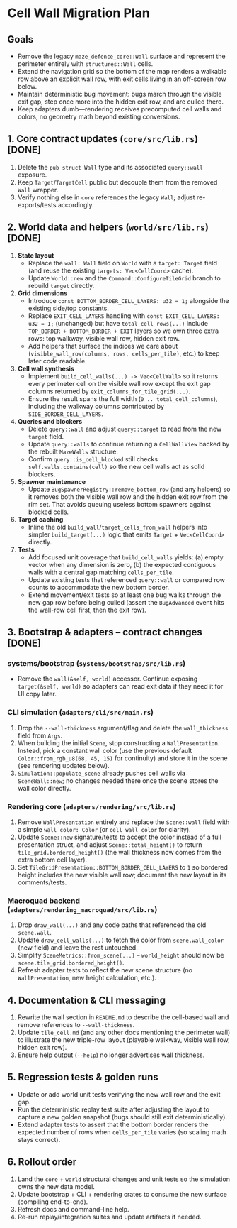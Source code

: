 # Cell Wall Migration Plan

## Goals
- Remove the legacy `maze_defence_core::Wall` surface and represent the perimeter entirely with `structures::Wall` cells.
- Extend the navigation grid so the bottom of the map renders a walkable row above an explicit wall row, with exit cells living in an off-screen row below.
- Maintain deterministic bug movement: bugs march through the visible exit gap, step once more into the hidden exit row, and are culled there.
- Keep adapters dumb—rendering receives precomputed cell walls and colors, no geometry math beyond existing conversions.

## 1. Core contract updates (`core/src/lib.rs`) [DONE]
1. Delete the `pub struct Wall` type and its associated `query::wall` exposure.
2. Keep `Target`/`TargetCell` public but decouple them from the removed `Wall` wrapper.
3. Verify nothing else in `core` references the legacy `Wall`; adjust re-exports/tests accordingly.

## 2. World data and helpers (`world/src/lib.rs`) [DONE]
1. **State layout**
   - Replace the `wall: Wall` field on `World` with a `target: Target` field (and reuse the existing `targets: Vec<CellCoord>` cache).
   - Update `World::new` and the `Command::ConfigureTileGrid` branch to rebuild `target` directly.
2. **Grid dimensions**
   - Introduce `const BOTTOM_BORDER_CELL_LAYERS: u32 = 1;` alongside the existing side/top constants.
   - Replace `EXIT_CELL_LAYERS` handling with `const EXIT_CELL_LAYERS: u32 = 1;` (unchanged) but have `total_cell_rows(...)` include `TOP_BORDER + BOTTOM_BORDER + EXIT` layers so we own three extra rows: top walkway, visible wall row, hidden exit row.
   - Add helpers that surface the indices we care about (`visible_wall_row(columns, rows, cells_per_tile)`, etc.) to keep later code readable.
3. **Cell wall synthesis**
   - Implement `build_cell_walls(...) -> Vec<CellWall>` so it returns every perimeter cell on the visible wall row except the exit gap columns returned by `exit_columns_for_tile_grid(...)`.
   - Ensure the result spans the full width (`0 .. total_cell_columns`), including the walkway columns contributed by `SIDE_BORDER_CELL_LAYERS`.
4. **Queries and blockers**
   - Delete `query::wall` and adjust `query::target` to read from the new `target` field.
   - Update `query::walls` to continue returning a `CellWallView` backed by the rebuilt `MazeWalls` structure.
   - Confirm `query::is_cell_blocked` still checks `self.walls.contains(cell)` so the new cell walls act as solid blockers.
5. **Spawner maintenance**
   - Update `BugSpawnerRegistry::remove_bottom_row` (and any helpers) so it removes both the visible wall row and the hidden exit row from the rim set. That avoids queuing useless bottom spawners against blocked cells.
6. **Target caching**
   - Inline the old `build_wall`/`target_cells_from_wall` helpers into simpler `build_target(...)` logic that emits `Target` + `Vec<CellCoord>` directly.
7. **Tests**
   - Add focused unit coverage that `build_cell_walls` yields: (a) empty vector when any dimension is zero, (b) the expected contiguous walls with a central gap matching `cells_per_tile`.
   - Update existing tests that referenced `query::wall` or compared row counts to accommodate the new bottom border.
   - Extend movement/exit tests so at least one bug walks through the new gap row before being culled (assert the `BugAdvanced` event hits the wall-row cell first, then the exit row).

## 3. Bootstrap & adapters – contract changes [DONE]
### systems/bootstrap (`systems/bootstrap/src/lib.rs`)
- Remove the `wall(&self, world)` accessor. Continue exposing `target(&self, world)` so adapters can read exit data if they need it for UI copy later.

### CLI simulation (`adapters/cli/src/main.rs`)
1. Drop the `--wall-thickness` argument/flag and delete the `wall_thickness` field from `Args`.
2. When building the initial `Scene`, stop constructing a `WallPresentation`. Instead, pick a constant wall color (use the previous default `Color::from_rgb_u8(68, 45, 15)` for continuity) and store it in the scene (see rendering updates below).
3. `Simulation::populate_scene` already pushes cell walls via `SceneWall::new`; no changes needed there once the scene stores the wall color directly.

### Rendering core (`adapters/rendering/src/lib.rs`)
1. Remove `WallPresentation` entirely and replace the `Scene::wall` field with a simple `wall_color: Color` (or `cell_wall_color` for clarity).
2. Update `Scene::new` signature/tests to accept the color instead of a full presentation struct, and adjust `Scene::total_height()` to return `tile_grid.bordered_height()` (the wall thickness now comes from the extra bottom cell layer).
3. Set `TileGridPresentation::BOTTOM_BORDER_CELL_LAYERS` to `1` so bordered height includes the new visible wall row; document the new layout in its comments/tests.

### Macroquad backend (`adapters/rendering_macroquad/src/lib.rs`)
1. Drop `draw_wall(...)` and any code paths that referenced the old `scene.wall`.
2. Update `draw_cell_walls(...)` to fetch the color from `scene.wall_color` (new field) and leave the rest untouched.
3. Simplify `SceneMetrics::from_scene(...)` – `world_height` should now be `scene.tile_grid.bordered_height()`.
4. Refresh adapter tests to reflect the new scene structure (no `WallPresentation`, new height calculation, etc.).

## 4. Documentation & CLI messaging
1. Rewrite the wall section in `README.md` to describe the cell-based wall and remove references to `--wall-thickness`.
2. Update `tile_cell.md` (and any other docs mentioning the perimeter wall) to illustrate the new triple-row layout (playable walkway, visible wall row, hidden exit row).
3. Ensure help output (`--help`) no longer advertises wall thickness.

## 5. Regression tests & golden runs
- Update or add world unit tests verifying the new wall row and the exit gap.
- Run the deterministic replay test suite after adjusting the layout to capture a new golden snapshot (bugs should still exit deterministically).
- Extend adapter tests to assert that the bottom border renders the expected number of rows when `cells_per_tile` varies (so scaling math stays correct).

## 6. Rollout order
1. Land the `core` + `world` structural changes and unit tests so the simulation owns the new data model.
2. Update bootstrap + CLI + rendering crates to consume the new surface (compiling end-to-end).
3. Refresh docs and command-line help.
4. Re-run replay/integration suites and update artifacts if needed.
